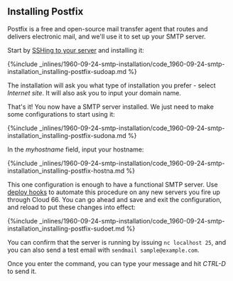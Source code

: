 <!-- post: -->


## Installing Postfix

Postfix is a free and open-source mail transfer agent that routes and delivers electronic mail, and we'll use it to set up your SMTP server.

Start by [SSHing to your server](http://help.cloud66.com/managing-your-stack/ssh-to-your-server) and installing it:



{%include _inlines/1960-09-24-smtp-installation/code_1960-09-24-smtp-installation_installing-postfix-sudoap.md %}



The installation will ask you what type of installation you prefer - select _Internet site_. It will also ask you to input your domain name.

That's it! You now have a SMTP server installed. We just need to make some configurations to start using it:



{%include _inlines/1960-09-24-smtp-installation/code_1960-09-24-smtp-installation_installing-postfix-sudona.md %}



In the _myhostname_ field, input your hostname:



{%include _inlines/1960-09-24-smtp-installation/code_1960-09-24-smtp-installation_installing-postfix-hostna.md %}



This one configuration is enough to have a functional SMTP server. Use [deploy hooks](http://help.cloud66.com/deployment/deploy-hooks) to automate this procedure on any new servers you fire up through Cloud 66. You can go ahead and save and exit the configuration, and reload to put these changes into effect:



{%include _inlines/1960-09-24-smtp-installation/code_1960-09-24-smtp-installation_installing-postfix-sudoet.md %}



You can confirm that the server is running by issuing `nc localhost 25`, and you can also send a test email with `sendmail sample@example.com`.

Once you enter the command, you can type your message and hit _CTRL-D_ to send it.

